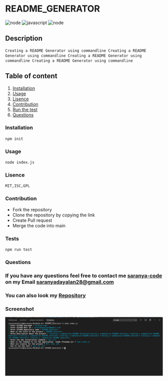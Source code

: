 # README_GENERATOR

![node](https://badge.fury.io/js/node.svg)
![javascript](https://img.shields.io/badge/Javascript-100%25-yellowgreen)
![node](https://img.shields.io/badge/npm-100%25-orange)
## Description

    Creating a README Generator using commandline Creating a README Generator using commandline Creating a README Generator using commandline Creating a README Generator using commandline 

## Table of content

1. [Installation](#installation) 
2. [Usage](#usage) 
3. [Lisence](#lisence) 
4. [Contribution](#contribution) 
5. [Run the test](#test) 
6. [Questions](#Questions) 

### Installation 
    npm init 

### Usage 

    node index.js 

### Lisence 

    MIT,ISC,GPL 

### Contribution 
 
* Fork the repository
* Clone the repository by copying the link
* Create Pull request
* Merge the code into main 

### Tests 

    npm run test
 
### Questions 
      
### If you have any questions feel free to contact me [saranya-code](https://github.com/saranya-code) on my Email saranyadayalan28@gmail.com 
 
### You can also look my [Repository](https://github.com/saranya-code/README_Generator) 

### Screenshot 

![Webpage Screenshot ](./screenshot/readme_questions.png?raw=true)